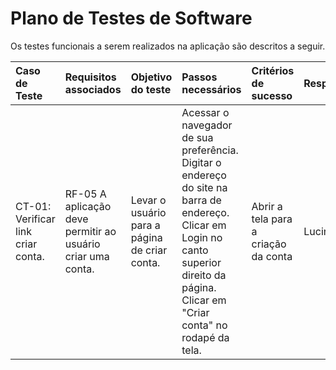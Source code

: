 # Plano de Testes de Software

Os testes funcionais a serem realizados na aplicação são descritos a seguir. 

| Caso de Teste | Requisitos associados | Objetivo do teste|Passos necessários|Critérios de sucesso|Responsável
|:---|:----|:---|:------|:---|:---
| CT-01: Verificar link criar conta. | RF-05	A aplicação deve permitir ao usuário criar uma conta. | Levar o usuário para a página de criar conta.| Acessar o navegador de sua preferência.<br>Digitar o endereço do site na barra de endereço. Clicar em Login no canto superior direito da página. Clicar em "Criar conta" no rodapé da tela.| Abrir a tela para a criação da conta  |   Lucineia|

 


